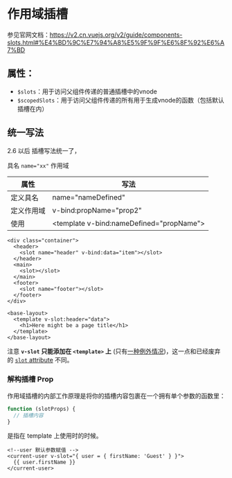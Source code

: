 # 作用域插槽



参见官网文档：https://v2.cn.vuejs.org/v2/guide/components-slots.html#%E4%BD%9C%E7%94%A8%E5%9F%9F%E6%8F%92%E6%A7%BD



## 属性：

- `$slots`：用于访问父组件传递的普通插槽中的vnode
- `$scopedSlots`：用于访问父组件传递的所有用于生成vnode的函数（包括默认插槽在内）

## 统一写法

2.6 以后 插槽写法统一了，

具名 `name="xx"` 作用域

| 属性       | 写法                                      |
| ---------- | ----------------------------------------- |
| 定义具名   | name="nameDefined"                        |
| 定义作用域 | v-bind:propName="prop2"                   |
| 使用       | \<template v-bind:nameDefined="propName"> |



```vue
<div class="container">
  <header>
    <slot name="header" v-bind:data="item"></slot>
  </header>
  <main>
    <slot></slot>
  </main>
  <footer>
    <slot name="footer"></slot>
  </footer>
</div>
```

```vue
<base-layout>
  <template v-slot:header="data">
    <h1>Here might be a page title</h1>
  </template>
</base-layout>
```

注意 **`v-slot` 只能添加在 `<template>` 上** (只有[一种例外情况](https://v2.cn.vuejs.org/v2/guide/components-slots.html#独占默认插槽的缩写语法))，这一点和已经废弃的 [`slot` attribute](https://v2.cn.vuejs.org/v2/guide/components-slots.html#废弃了的语法) 不同。

### 解构插槽 Prop

作用域插槽的内部工作原理是将你的插槽内容包裹在一个拥有单个参数的函数里：

```js
function (slotProps) {
  // 插槽内容
}
```

是指在 template 上使用时的时候。

```vue
<!--user 默认参数赋值 -->
<current-user v-slot="{ user = { firstName: 'Guest' } }">
  {{ user.firstName }}
</current-user>
```

